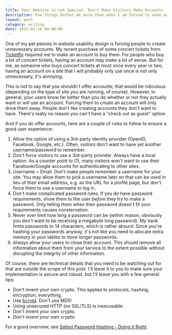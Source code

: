 ```yaml
---
title: Your Website is not Special, Don't Make Visitors Make Accounts
description: Few things bother me more than when I am forced to make an account to have some basic interaction with a website.
layout: post
category: writing
date: 2015-01-16 00:00:00
---
```


One of my pet peeves in website usability design is forcing people to create unnecessary accounts. My recent purchase of some concert tickets from [Ticketfly](https://www.ticketfly.com) required me to make an account to buy them. For people who buy a lot of concert tickets, having an account may make a lot of sense. But for me, as someone who buys concert tickets at most once every year or two, having an account on a site that I will probably only use once is not only unnecessary, it's annoying.

<!--more-->

This is not to say that you shouldn't offer accounts; that would be ridiculous (depending on the type of site you are running, of course). However, in general, your users know far better than you do whether or not they actually want or will use an account. Forcing them to create an account will only drive them away. People don't like creating accounts they don't want to have. There's really no reason you can't have a "check out as guest" option.

And if you do offer accounts, here are a couple of rules to follow to ensure a good user experience:

1. Allow the option of using a 3rd-party identity provider (OpenID, Facebook, Google, etc.). Often, visitors don't want to have yet another username/password to remember.
2. Don't force visitors to use a 3rd-party provider. Always have a local option. As a counter point to (1), many visitors won't want to use their Facebook/Google accounts for authenticating to other sites.
3. Username = Email. Don't make people remember a username for your site. You may allow them to pick a username later on that can be used in lieu of their email address, e.g. as the URL for a profile page, but don't force them to use a username to log in.
4. Don't make complicated password rules. If you do have password requirements, show them to the user *before* they try to make a password. Only telling them when their password doesn't fit your requirements causes consternation.
5. Never *ever* limit how long a password can be (within reason, obviously you don't want to be receiving a megabyte long password). My bank limits passwords to 14 characters, which is rather absurd. Since you're hashing your passwords anyway, it's not like you need to allocate extra memory in your tables to store longer passwords.
6. Always allow your users to close their account. This should remove all information about them from your service to the extent possible without disrupting the integrity of other information.

Of course, there are technical details that you need to be watching out for that are outside the scope of this post. I'll leave it to you to make sure your implementation is secure and robust, but I'll leave you with a few general tips:

* Don't invent your own crypto. This applies to protocols, hashing, encryption, everything.
* Use [bcrypt](http://codahale.com/how-to-safely-store-a-password/). Don't use MD5!
* Using unsecured HTTP (no SSL/TLS) is inexcusable.
* Don't invent your own crypto.
* *Don't invent your own crypto.*

For a good overview, see [Salted Password Hashing - Doing it Right](https://crackstation.net/hashing-security.htm).
